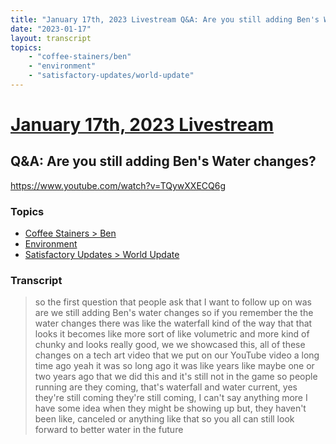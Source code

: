 ```yaml
---
title: "January 17th, 2023 Livestream Q&A: Are you still adding Ben's Water changes?"
date: "2023-01-17"
layout: transcript
topics:
    - "coffee-stainers/ben"
    - "environment"
    - "satisfactory-updates/world-update"
---
```

# [January 17th, 2023 Livestream](../2023-01-17.md)
## Q&A: Are you still adding Ben's Water changes?
https://www.youtube.com/watch?v=TQywXXECQ6g

### Topics
* [Coffee Stainers > Ben](../topics/coffee-stainers/ben.md)
* [Environment](../topics/environment.md)
* [Satisfactory Updates > World Update](../topics/satisfactory-updates/world-update.md)

### Transcript

> so the first question that people ask that I want to follow up on was are we still adding Ben's water changes so if you remember the the water changes there was like the waterfall kind of the way that that looks it becomes like more sort of like volumetric and more kind of chunky and looks really good, we we showcased this, all of these changes on a tech art video that we put on our YouTube video a long time ago yeah it was so long ago it was like years like maybe one or two years ago that we did this and it's still not in the game so people running are they coming, that's waterfall and water current, yes they're still coming they're still coming, I can't say anything more I have some idea when they might be showing up but, they haven't been like, canceled or anything like that so you all can still look forward to better water in the future
